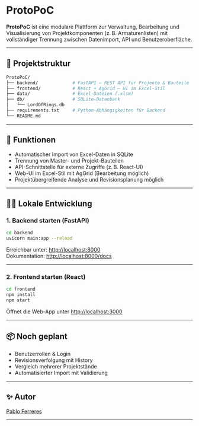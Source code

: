 
# ProtoPoC

**ProtoPoC** ist eine modulare Plattform zur Verwaltung, Bearbeitung und Visualisierung von Projektkomponenten (z. B. Armaturenlisten) mit vollständiger Trennung zwischen Datenimport, API und Benutzeroberfläche.

---

## 📁 Projektstruktur

```bash
ProtoPoC/
├── backend/             # FastAPI – REST API für Projekte & Bauteile
├── frontend/            # React + AgGrid – UI im Excel-Stil
├── data/                # Excel-Dateien (.xlsm)
├── db/                  # SQLite-Datenbank
│   └── LordOfRings.db
├── requirements.txt     # Python-Abhängigkeiten für Backend
└── README.md
```

---

## 🚀 Funktionen

- Automatischer Import von Excel-Daten in SQLite
- Trennung von Master- und Projekt-Bauteilen
- API-Schnittstelle für externe Zugriffe (z. B. React-UI)
- Web-UI im Excel-Stil mit AgGrid (Bearbeitung möglich)
- Projektübergreifende Analyse und Revisionsplanung möglich

---

## 🧑‍💻 Lokale Entwicklung

### 1. Backend starten (FastAPI)

```bash
cd backend
uvicorn main:app --reload
```

Erreichbar unter: [http://localhost:8000](http://localhost:8000)  
Dokumentation: [http://localhost:8000/docs](http://localhost:8000/docs)

---

### 2. Frontend starten (React)

```bash
cd frontend
npm install
npm start
```

Öffnet die Web-App unter [http://localhost:3000](http://localhost:3000)

---

## 📦 Noch geplant

- Benutzerrollen & Login
- Revisionsverfolgung mit History
- Vergleich mehrerer Projektstände
- Automatisierter Import mit Validierung

---

## ✨ Autor

[Pablo Ferreres](https://github.com/PabloFerreres)

---
